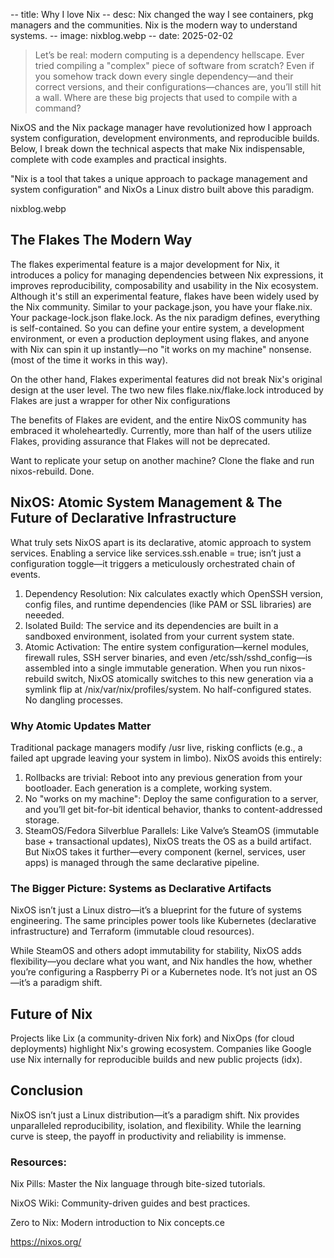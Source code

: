 -- title: Why I love Nix
-- desc: Nix changed the way I see containers, pkg managers and the communities. Nix is the modern way to understand systems.
-- image: nixblog.webp
-- date: 2025-02-02


> Let’s be real: modern computing is a dependency hellscape. Ever tried compiling a "complex" piece of software from scratch? Even if you somehow track down every single dependency—and their correct versions, and their configurations—chances are, you’ll still hit a wall. Where are these big projects that used to compile with a command?

NixOS and the Nix package manager have revolutionized how I approach system configuration, development environments, and reproducible builds. Below, I break down the technical aspects that make Nix indispensable, complete with code examples and practical insights.



"Nix is a tool that takes a unique approach to package management and system configuration" and NixOs a Linux distro built above this paradigm.


nixblog.webp


## The Flakes The Modern Way

The flakes experimental feature is a major development for Nix, it introduces a policy for managing dependencies between Nix expressions, it improves reproducibility, composability and usability in the Nix ecosystem. Although it's still an experimental feature, flakes have been widely used by the Nix community. Similar to your package.json, you have your flake.nix. Your package-lock.json flake.lock.
As the nix paradigm defines, everything is self-contained. So you can define your entire system, a development environment, or even a production deployment using flakes, and anyone with Nix can spin it up instantly—no "it works on my machine" nonsense. (most of the time it works in this way).

On the other hand, Flakes experimental features did not break Nix's original design at the user level. The two new files flake.nix/flake.lock introduced by Flakes are just a wrapper for other Nix configurations

The benefits of Flakes are evident, and the entire NixOS community has embraced it wholeheartedly. Currently, more than half of the users utilize Flakes, providing assurance that Flakes will not be deprecated.

Want to replicate your setup on another machine? Clone the flake and run nixos-rebuild. Done.


## NixOS: Atomic System Management & The Future of Declarative Infrastructure

What truly sets NixOS apart is its declarative, atomic approach to system services. Enabling a service like services.ssh.enable = true; isn’t just a configuration toggle—it triggers a meticulously orchestrated chain of events.

1. Dependency Resolution: Nix calculates exactly which OpenSSH version, config files, and runtime dependencies (like PAM or SSL libraries) are neeeded.
2. Isolated Build: The service and its dependencies are built in a sandboxed environment, isolated from your current system state.
3. Atomic Activation: The entire system configuration—kernel modules, firewall rules, SSH server binaries, and even /etc/ssh/sshd_config—is assembled into a single immutable generation. When you run nixos-rebuild switch, NixOS atomically switches to this new generation via a symlink flip at /nix/var/nix/profiles/system. No half-configured states. No dangling processes.

### Why Atomic Updates Matter

Traditional package managers modify /usr live, risking conflicts (e.g., a failed apt upgrade leaving your system in limbo). NixOS avoids this entirely:

1. Rollbacks are trivial: Reboot into any previous generation from your bootloader. Each generation is a complete, working system.
2. No "works on my machine": Deploy the same configuration to a server, and you’ll get bit-for-bit identical behavior, thanks to content-addressed storage.
3. SteamOS/Fedora Silverblue Parallels: Like Valve’s SteamOS (immutable base + transactional updates), NixOS treats the OS as a build artifact. But NixOS takes it further—every component (kernel, services, user apps) is managed through the same declarative pipeline.

### The Bigger Picture: Systems as Declarative Artifacts

NixOS isn’t just a Linux distro—it’s a blueprint for the future of systems engineering. The same principles power tools like Kubernetes (declarative infrastructure) and Terraform (immutable cloud resources).

While SteamOS and others adopt immutability for stability, NixOS adds flexibility—you declare what you want, and Nix handles the how, whether you’re configuring a Raspberry Pi or a Kubernetes node. It’s not just an OS—it’s a paradigm shift.

## Future of Nix

Projects like Lix (a community-driven Nix fork) and NixOps (for cloud deployments) highlight Nix's growing ecosystem. Companies like Google use Nix internally for reproducible builds and new public projects (idx).

## Conclusion

NixOS isn’t just a Linux distribution—it’s a paradigm shift. Nix provides unparalleled reproducibility, isolation, and flexibility. While the learning curve is steep, the payoff in productivity and reliability is immense.

### Resources:

Nix Pills: Master the Nix language through bite-sized tutorials.

NixOS Wiki: Community-driven guides and best practices.

Zero to Nix: Modern introduction to Nix concepts.ce

https://nixos.org/

